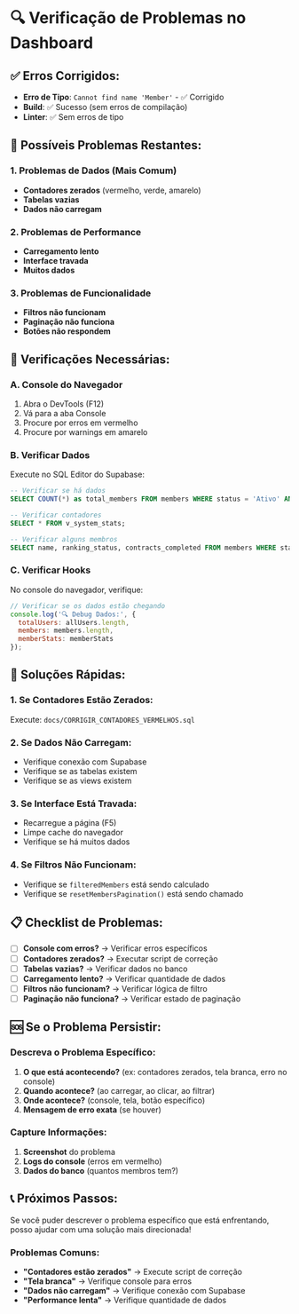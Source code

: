 # 🔍 Verificação de Problemas no Dashboard

## ✅ **Erros Corrigidos:**
- **Erro de Tipo**: `Cannot find name 'Member'` - ✅ Corrigido
- **Build**: ✅ Sucesso (sem erros de compilação)
- **Linter**: ✅ Sem erros de tipo

## 🚨 **Possíveis Problemas Restantes:**

### **1. Problemas de Dados (Mais Comum)**
- **Contadores zerados** (vermelho, verde, amarelo)
- **Tabelas vazias**
- **Dados não carregam**

### **2. Problemas de Performance**
- **Carregamento lento**
- **Interface travada**
- **Muitos dados**

### **3. Problemas de Funcionalidade**
- **Filtros não funcionam**
- **Paginação não funciona**
- **Botões não respondem**

## 🔧 **Verificações Necessárias:**

### **A. Console do Navegador**
1. Abra o DevTools (F12)
2. Vá para a aba Console
3. Procure por erros em vermelho
4. Procure por warnings em amarelo

### **B. Verificar Dados**
Execute no SQL Editor do Supabase:
```sql
-- Verificar se há dados
SELECT COUNT(*) as total_members FROM members WHERE status = 'Ativo' AND deleted_at IS NULL;

-- Verificar contadores
SELECT * FROM v_system_stats;

-- Verificar alguns membros
SELECT name, ranking_status, contracts_completed FROM members WHERE status = 'Ativo' AND deleted_at IS NULL LIMIT 5;
```

### **C. Verificar Hooks**
No console do navegador, verifique:
```javascript
// Verificar se os dados estão chegando
console.log('🔍 Debug Dados:', {
  totalUsers: allUsers.length,
  members: members.length,
  memberStats: memberStats
});
```

## 🚀 **Soluções Rápidas:**

### **1. Se Contadores Estão Zerados:**
Execute: `docs/CORRIGIR_CONTADORES_VERMELHOS.sql`

### **2. Se Dados Não Carregam:**
- Verifique conexão com Supabase
- Verifique se as tabelas existem
- Verifique se as views existem

### **3. Se Interface Está Travada:**
- Recarregue a página (F5)
- Limpe cache do navegador
- Verifique se há muitos dados

### **4. Se Filtros Não Funcionam:**
- Verifique se `filteredMembers` está sendo calculado
- Verifique se `resetMembersPagination()` está sendo chamado

## 📋 **Checklist de Problemas:**

- [ ] **Console com erros?** → Verificar erros específicos
- [ ] **Contadores zerados?** → Executar script de correção
- [ ] **Tabelas vazias?** → Verificar dados no banco
- [ ] **Carregamento lento?** → Verificar quantidade de dados
- [ ] **Filtros não funcionam?** → Verificar lógica de filtro
- [ ] **Paginação não funciona?** → Verificar estado de paginação

## 🆘 **Se o Problema Persistir:**

### **Descreva o Problema Específico:**
1. **O que está acontecendo?** (ex: contadores zerados, tela branca, erro no console)
2. **Quando acontece?** (ao carregar, ao clicar, ao filtrar)
3. **Onde acontece?** (console, tela, botão específico)
4. **Mensagem de erro exata** (se houver)

### **Capture Informações:**
1. **Screenshot** do problema
2. **Logs do console** (erros em vermelho)
3. **Dados do banco** (quantos membros tem?)

## 📞 **Próximos Passos:**

Se você puder descrever o problema específico que está enfrentando, posso ajudar com uma solução mais direcionada!

### **Problemas Comuns:**
- **"Contadores estão zerados"** → Execute script de correção
- **"Tela branca"** → Verifique console para erros
- **"Dados não carregam"** → Verifique conexão com Supabase
- **"Performance lenta"** → Verifique quantidade de dados
